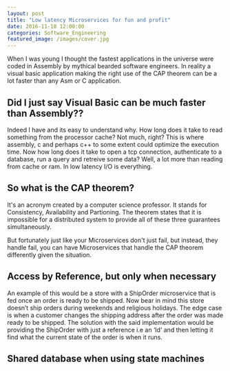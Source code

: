 ```yaml
---
layout: post
title: "Low latency Microservices for fun and profit"
date: 2016-11-18 12:00:00
categories: Software_Engineering
featured_image: /images/cover.jpg
---
```

When I was young I thought the fastest applications in the universe were coded in Assembly by mythical bearded software engineers. In reality a visual basic application making the right use of the CAP theorem can be a lot faster than any Asm or C application.

## Did I just say Visual Basic can be much faster than Assembly??

Indeed I have and its easy to understand why. How long does it take to read something from the processor cache? Not much, right? This is where assembly, c and perhaps c++ to some extent could optimize the execution time. Now how long does it take to open a tcp connection, authenticate to a database, run a query and retreive some data? Well, a lot more than reading from cache or ram. In low latency I/O is everything.

## So what is the CAP theorem?

It's an acronym created by a computer science professor. It stands for Consistency, Availability and Partioning. The theorem states that it is impossible for a distributed system to provide all of these three guarantees simultaneously.

But fortunately just like your Microservices don't just fail, but instead, they handle fail, you can have Microservices that handle the CAP theorem differently given the situation.

## Access by Reference, but only when necessary

An example of this would be a store with a ShipOrder microservice that is fed once an order is ready to be shipped. Now bear in mind this store doesn’t ship orders during weekends and religious holidays. The edge case is when a customer changes the shipping address after the order was made ready to be shipped. The solution with the said implementation would be providing the ShipOrder with just a reference i.e an ‘Id’ and then letting it find what the current state of the order is when it runs.


## Shared database when using state machines



